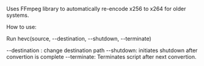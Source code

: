 Uses FFmpeg library to automatically re-encode x256 to x264 for older systems.

How to use:

Run hevc(source, --destination, --shutdown, --terminate)

--destination : change destination path
--shutdown: initiates shutdown after convertion is complete
--terminate: Terminates script after next convertion.

